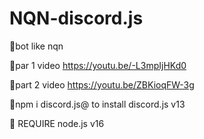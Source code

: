 # NQN-discord.js
🎄bot like nqn


🎄par 1 video https://youtu.be/-L3mpIjHKd0

🎄part 2 video https://youtu.be/ZBKioqFW-3g

🎄npm i discord.js@ to install discord.js v13

🎃 REQUIRE node.js v16
